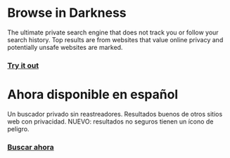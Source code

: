# Browse in Darkness
The ultimate private search engine that does not track you or follow your search history. Top results are from websites that value online privacy and potentially unsafe websites are marked.  
### [Try it out](https://lb123658.github.io/cebolla/)
# Ahora disponible en español
Un buscador privado sin reastreadores. Resultados buenos de otros sitios web con privacidad. NUEVO: resultados no seguros tienen un ícono de peligro.
### [Buscar ahora](https://lb123658.github.io/cebolla/?l=es)
